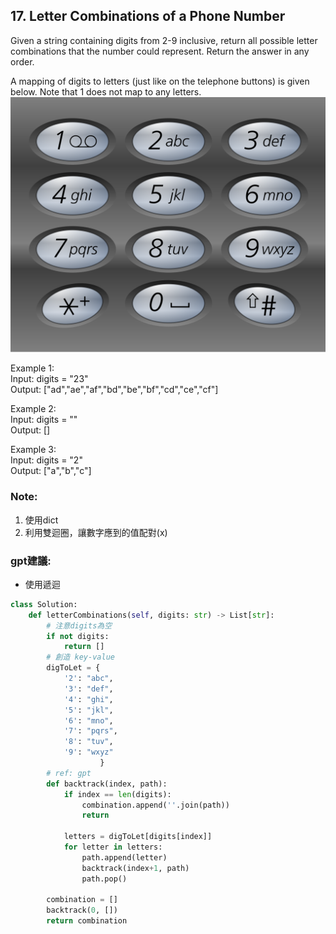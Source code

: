 ## 17. Letter Combinations of a Phone Number

Given a string containing digits from 2-9 inclusive, return all possible letter combinations that the number could represent. Return the answer in any order.

A mapping of digits to letters (just like on the telephone buttons) is given below. Note that 1 does not map to any letters.
![alt text](image-17.png)

Example 1:\
Input: digits = "23"\
Output: ["ad","ae","af","bd","be","bf","cd","ce","cf"]

Example 2:\
Input: digits = ""\
Output: []

Example 3:\
Input: digits = "2"\
Output: ["a","b","c"]

### Note:
1. 使用dict
2. 利用雙迴圈，讓數字應到的值配對(x)
### gpt建議:
- 使用遞迴

```python
class Solution:
    def letterCombinations(self, digits: str) -> List[str]:
        # 注意digits為空
        if not digits:
            return []
        # 創造 key-value
        digToLet = {
            '2': "abc",
            '3': "def",
            '4': "ghi",
            '5': "jkl",
            '6': "mno",
            '7': "pqrs",
            '8': "tuv",
            '9': "wxyz"
                    }
        # ref: gpt
        def backtrack(index, path):
            if index == len(digits):
                combination.append(''.join(path))
                return

            letters = digToLet[digits[index]]
            for letter in letters:
                path.append(letter)
                backtrack(index+1, path)
                path.pop()
        
        combination = []
        backtrack(0, [])
        return combination
```